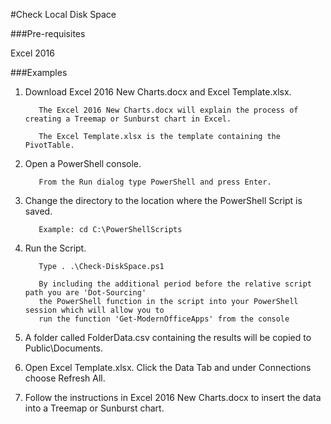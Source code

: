 #Check Local Disk Space

###Pre-requisites

Excel 2016

###Examples

1. Download Excel 2016 New Charts.docx and Excel Template.xlsx. 

          The Excel 2016 New Charts.docx will explain the process of creating a Treemap or Sunburst chart in Excel.
          
          The Excel Template.xlsx is the template containing the PivotTable.  

2. Open a PowerShell console.

          From the Run dialog type PowerShell and press Enter.
  
3. Change the directory to the location where the PowerShell Script is saved.

          Example: cd C:\PowerShellScripts
  
4. Run the Script.

          Type . .\Check-DiskSpace.ps1

          By including the additional period before the relative script path you are 'Dot-Sourcing' 
          the PowerShell function in the script into your PowerShell session which will allow you to 
          run the function 'Get-ModernOfficeApps' from the console
           
5. A folder called FolderData.csv containing the results will be copied to Public\Documents.

6. Open Excel Template.xlsx. Click the Data Tab and under Connections choose Refresh All.

7. Follow the instructions in Excel 2016 New Charts.docx to insert the data into a Treemap or Sunburst chart.
           
